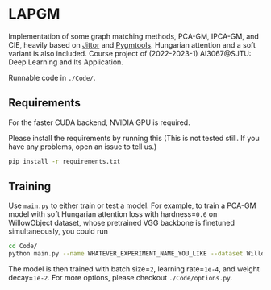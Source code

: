 # LAPGM
Implementation of some graph matching methods, PCA-GM, IPCA-GM, and CIE, heavily based on [Jittor](https://github.com/Jittor/jittor) and [Pygmtools](https://github.com/Thinklab-SJTU/pygmtools). Hungarian attention and a soft variant is also included. Course project of (2022-2023-1) AI3067@SJTU: Deep Learning and Its Application.

Runnable code in `./Code/`.

## Requirements
For the faster CUDA backend, NVIDIA GPU is required.

Please install the requirements by running this (This is not tested still. If you have any problems, open an issue to tell us.)
```bash
pip install -r requirements.txt
```

## Training
Use `main.py` to either train or test a model. For example, to train a PCA-GM model with soft Hungarian attention loss with hardness=`0.6` on WillowObject dataset, whose pretrained VGG backbone is finetuned simultaneously, you could run 
```bash
cd Code/
python main.py --name WHATEVER_EXPERIMENT_NAME_YOU_LIKE --dataset WillowObject --model pca-gm --batch_size 2 --lr 1e-4 --weight_decay 1e-2 --extractor_train --hungarian_attention --lambda_hungarian 0.6
```
The model is then trained with batch size=`2`, learning rate=`1e-4`, and weight decay=`1e-2`. For more options, please checkout `./Code/options.py`.
